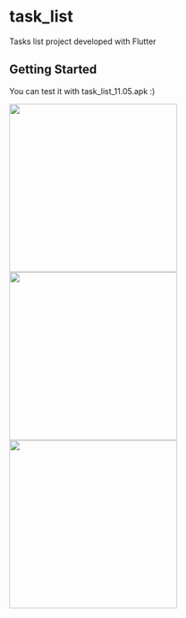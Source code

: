# task_list

Tasks list project developed with Flutter

## Getting Started
You can test it with task_list_11.05.apk :)


<img src="https://github.com/gokssu/favorite_books/assets/26454080/5c1339a0-bedc-4f32-a92b-70b2a9a6efbe" width="300">
<img src="https://github.com/gokssu/favorite_books/assets/26454080/ebbe3ede-bb85-4b5b-b6e8-7966587df615" width="300">
<img src="https://github.com/gokssu/favorite_books/assets/26454080/22abd737-67e3-40bf-bdfc-311eb9953eef" width="300">

